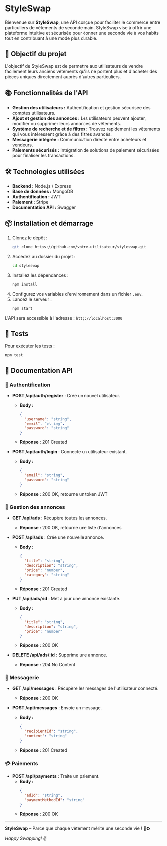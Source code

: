 # StyleSwap

Bienvenue sur **StyleSwap**, une API conçue pour faciliter le commerce entre particuliers de vêtements de seconde main. StyleSwap vise à offrir une plateforme intuitive et sécurisée pour donner une seconde vie à vos habits tout en contribuant à une mode plus durable.

## 🚀 Objectif du projet
L'objectif de StyleSwap est de permettre aux utilisateurs de vendre facilement leurs anciens vêtements qu'ils ne portent plus et d'acheter des pièces uniques directement auprès d'autres particuliers.

## 📚 Fonctionnalités de l'API
- **Gestion des utilisateurs :** Authentification et gestion sécurisée des comptes utilisateurs.
- **Ajout et gestion des annonces :** Les utilisateurs peuvent ajouter, modifier ou supprimer leurs annonces de vêtements.
- **Système de recherche et de filtres :** Trouvez rapidement les vêtements qui vous intéressent grâce à des filtres avancés.
- **Messagerie intégrée :** Communication directe entre acheteurs et vendeurs.
- **Paiements sécurisés :** Intégration de solutions de paiement sécurisées pour finaliser les transactions.

## 🛠️ Technologies utilisées
- **Backend :** Node.js / Express
- **Base de données :** MongoDB
- **Authentification :** JWT
- **Paiement :** Stripe
- **Documentation API :** Swagger

## 📦 Installation et démarrage

1. Clonez le dépôt :
   ```bash
   git clone https://github.com/votre-utilisateur/styleswap.git
   ```
2. Accédez au dossier du projet :
   ```bash
   cd styleswap
   ```
3. Installez les dépendances :
   ```bash
   npm install
   ```
4. Configurez vos variables d'environnement dans un fichier `.env`.
5. Lancez le serveur :
   ```bash
   npm start
   ```

L'API sera accessible à l'adresse : `http://localhost:3000`

## 🧪 Tests
Pour exécuter les tests :
```bash
npm test
```

## 📄 Documentation API

### 🔑 Authentification
- **POST /api/auth/register** : Crée un nouvel utilisateur.
  - **Body :**
    ```json
    {
      "username": "string",
      "email": "string",
      "password": "string"
    }
    ```
  - **Réponse :** 201 Created

- **POST /api/auth/login** : Connecte un utilisateur existant.
  - **Body :**
    ```json
    {
      "email": "string",
      "password": "string"
    }
    ```
  - **Réponse :** 200 OK, retourne un token JWT

### 👗 Gestion des annonces
- **GET /api/ads** : Récupère toutes les annonces.
  - **Réponse :** 200 OK, retourne une liste d'annonces

- **POST /api/ads** : Crée une nouvelle annonce.
  - **Body :**
    ```json
    {
      "title": "string",
      "description": "string",
      "price": "number",
      "category": "string"
    }
    ```
  - **Réponse :** 201 Created

- **PUT /api/ads/:id** : Met à jour une annonce existante.
  - **Body :**
    ```json
    {
      "title": "string",
      "description": "string",
      "price": "number"
    }
    ```
  - **Réponse :** 200 OK

- **DELETE /api/ads/:id** : Supprime une annonce.
  - **Réponse :** 204 No Content

### 💬 Messagerie
- **GET /api/messages** : Récupère les messages de l'utilisateur connecté.
  - **Réponse :** 200 OK

- **POST /api/messages** : Envoie un message.
  - **Body :**
    ```json
    {
      "recipientId": "string",
      "content": "string"
    }
    ```
  - **Réponse :** 201 Created

### 💳 Paiements
- **POST /api/payments** : Traite un paiement.
  - **Body :**
    ```json
    {
      "adId": "string",
      "paymentMethodId": "string"
    }
    ```
  - **Réponse :** 200 OK

---
**StyleSwap** – Parce que chaque vêtement mérite une seconde vie ! 👗♻️

*Happy Swapping!* ✌️

